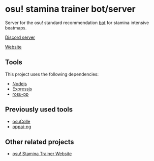 # osu! stamina trainer bot/server

Server for the osu! standard recommendation
[bot](https://osu.ppy.sh/users/6484647) for stamina intensive beatmaps.

[Discord server](https://discord.gg/eNU3BE6bca)

[Website](https://ojcastaneda.github.io/osu-stamina-trainer-web/#/)

## Tools

This project uses the following dependencies:

- [Nodejs](https://nodejs.org/en/)
- [Expressjs](https://expressjs.com/)
- [rosu-pp](https://crates.io/crates/rosu-pp)

## Previously used tools

- [osuColle](https://www.npmjs.com/package/osucolle)
- [oppai-ng](https://github.com/Francesco149/oppai-ng)

## Other related projects

- [osu! Stamina Trainer Website](https://github.com/ojcastaneda/osu-stamina-trainer-web)